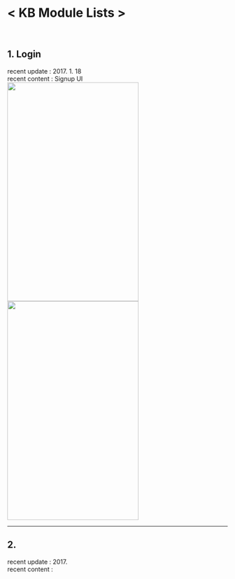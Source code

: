 <b><h1>< KB Module Lists  ></h1></b> 
<br/>

<h2> 1. Login </h2>
   <t>recent update : 2017. 1. 18 <br/>
   <t>recent content : Signup UI <br/>

<img src="https://github.com/uareuni/Android_MyModules/blob/master/KbLogin/login.png" border="0" width=300px height=500px>
<img src="https://github.com/uareuni/Android_MyModules/blob/master/KbLogin/signup.png" border="0" width=300px height=500px>

<hr />

<h2> 2.  </h2>
recent update : 2017. <br/>
recent content : <br/>



